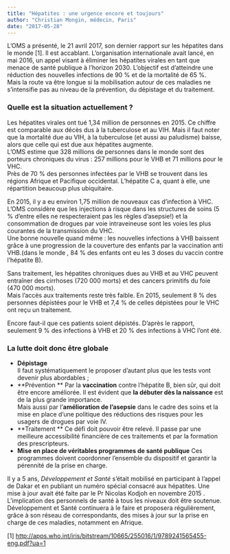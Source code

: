 ```yaml
---
title: "Hépatites : une urgence encore et toujours"
author: "Christian Mongin, médecin, Paris"
date: "2017-05-28"
---
```


<div class="teaser"><p>L’OMS a présenté, le 21 avril 2017, son dernier rapport sur les hépatites dans le monde [1].  Il est accablant. L’organisation internationale avait  lancé, en mai 2016, un appel visant à éliminer les hépatites virales en tant que menace de santé publique à l’horizon 2030. L’objectif  est d’atteindre une réduction des nouvelles infections de 90 % et  de la mortalité de 65 %.<br />
Mais la route va être longue si la mobilisation autour de ces maladies ne s’intensifie pas au niveau de la prévention, du dépistage et du traitement.</p></div>

### Quelle est la situation actuellement ?
Les hépatites virales ont tué 1,34 million de personnes en 2015. Ce chiffre est comparable aux décès dus à la tuberculose et au VIH. Mais il faut noter que la mortalité due au VIH, à la tuberculose (et aussi au paludisme) baisse, alors que celle qui est due aux hépatites augmente.  
L’OMS estime que 328 millions de personnes dans le monde sont des porteurs chroniques du virus : 257 millions pour le VHB et  71 millions pour le VHC.  
Près de 70 % des personnes infectées par le VHB se trouvent dans les régions Afrique et Pacifique occidental. L’hépatite C a, quant à elle, une répartition beaucoup plus ubiquitaire.

En 2015, il y a eu environ 1,75 million de nouveaux cas d’infection à VHC.  
L’OMS considère que les injections à risque dans les structures de soins (5 % d’entre elles ne respecteraient pas les règles d’asepsie!) et la consommation de drogues par voie intraveineuse sont les voies les plus courantes de la transmission du VHC.  
Une bonne nouvelle quand même : les nouvelles infections à VHB baissent grâce à une progression de la couverture des enfants par la vaccination anti VHB.(dans le monde , 84 % des enfants ont eu les 3 doses du vaccin contre l’hépatite B).

Sans traitement, les hépatites chroniques dues au VHB et au VHC peuvent entraîner des cirrhoses (720 000 morts) et des cancers primitifs du foie (470 000 morts).  
Mais l’accès aux traitements reste très faible. En 2015, seulement 8 % des personnes dépistées pour le VHB et 7,4 % de celles dépistées pour le VHC ont reçu un traitement.

Encore faut-il que ces patients soient dépistés. D’après le rapport, seulement 9 % des infections à VHB et 20 % des infections à VHC l’ont été.

### La lutte doit donc être globale 
- **Dépistage**  
Il faut systématiquement le proposer d’autant plus que les tests  vont devenir plus abordables ;
- **Prévention **
Par la **vaccination** contre l’hépatite B, bien sûr, qui doit être encore améliorée. Il est évident que **la débuter dès la naissance** est de la plus grande importance.  
Mais aussi par l’**amélioration de l’asepsie** dans le cadre des soins et la mise en place d’une politique des réductions des risques pour les usagers de drogues par voie IV.  
- **Traitement **
 Ce défi doit pouvoir être relevé. Il passe par une meilleure accessibilité financière de ces traitements et par la formation des prescripteurs.  
- **Mise en place de véritables programmes de santé publique**
Ces programmes doivent coordonner l’ensemble du dispositif et garantir la pérennité de la prise en charge.

Il y a 5 ans, *Développement et Santé* s’était mobilisé en participant à l’appel de Dakar  et en publiant un numéro spécial consacré aux hépatites. Une mise à jour avait été faite par le Pr  Nicolas Kodjoh en novembre 2015 .  
L’implication des personnels de santé à tous les niveaux doit être soutenue. Développement et Santé continuera à le faire et proposera régulièrement, grâce à son réseau de correspondants, des mises à jour sur  la prise en charge de ces maladies, notamment en Afrique.

[1] http://apps.who.int/iris/bitstream/10665/255016/1/9789241565455-eng.pdf?ua=1